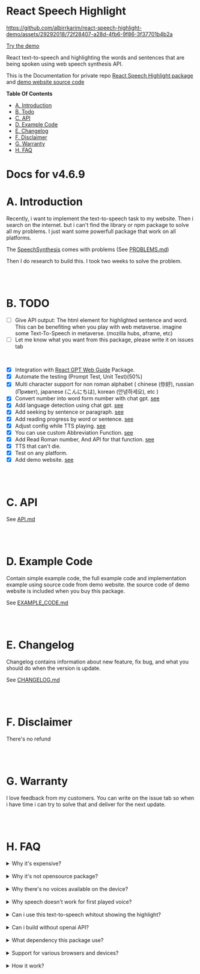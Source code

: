 # React Speech Highlight

https://github.com/albirrkarim/react-speech-highlight-demo/assets/29292018/72f28407-a28d-4fb6-9f86-3f37701b4b2a

[Try the demo](https://react-speech-highlight.vercel.app)

React text-to-speech and highlighting the words and sentences that are being spoken using web speech synthesis API.

This is the Documentation for private repo [React Speech Highlight package](https://github.com/albirrkarim/react-speech-highlight) and [demo website source code](https://github.com/albirrkarim/demo-website-react-speech-highlight)

**Table Of Contents**

- [A. Introduction](#a-introduction)
- [B. Todo](#b-todo)
- [C. API](#c-api)
- [D. Example Code](#d-example-code)
- [E. Changelog](#e-changelog)
- [F. Disclaimer](#f-disclaimer)
- [G. Warranty](#g-warranty)
- [H. FAQ](#h-faq)

# Docs for v4.6.9

# A. Introduction

Recently, i want to implement the text-to-speech task to my website. Then i search on the internet. but i can't find the library or npm package to solve all my problems. I just want some powerfull package that work on all platforms.

The [SpeechSynthesis](https://developer.mozilla.org/en-US/docs/Web/API/SpeechSynthesis) comes with problems (See [PROBLEMS.md](https://github.com/albirrkarim/react-speech-highlight-demo/blob/main/PROBLEMS.md))

Then I do research to build this. I took two weeks to solve the problem.

<br>
<br>

# B. TODO

- [ ] Give API output: The html element for highlighted sentence and word. This can be benefiting when you play with web metaverse. imagine some Text-To-Speech in metaverse. (mozilla hubs, aframe, etc)
- [ ] Let me know what you want from this package, please write it on issues tab

<br/>

- [x] Integration with [React GPT Web Guide](https://github.com/albirrkarim/react-gpt-web-guide-docs) Package.
- [x] Automate the testing (Prompt Test, Unit Test)(50%)
- [x] Multi character support for non roman alphabet ( chinese (你好),
      russian (Привет), japanese (こんにちは), korean (안녕하세요), etc )
- [x] Convert number into word form number with chat gpt. [see](API.md#API.md#1-convertallnumberintoword)
- [x] Add language detection using chat gpt. [see](API.md#2-getlangforthistext)
- [x] Add seeking by sentence or paragraph. [see](API.md#2b-interface)
- [x] Add reading progress by word or sentence. [see](API.md#spokenhl)
- [x] Adjust config while TTS playing. [see](API.md#controlhl)
- [x] You can use custom Abbreviation Function. [see](API.md#1-tts-marker-markthewords)
- [x] Add Read Roman number, And API for that function. [see](API.md#6-romantransform)
- [x] TTS that can't die.
- [x] Test on any platform.
- [x] Add demo website. [see](https://react-speech-highlight.vercel.app)

<br>
<br>

# C. API

See [API.md](API.md)

<br>
<br>

# D. Example Code

Contain simple example code, the full example code and implementation example using source code from demo website. the source code of demo website is included when you buy this package.

See [EXAMPLE_CODE.md](EXAMPLE_CODE.md)

<br>
<br>

# E. Changelog

Changelog contains information about new feature, fix bug, and what you should do when the version is update.

See [CHANGELOG.md](CHANGELOG.md)

<br>
<br>

# F. Disclaimer

There's no refund

<br>
<br>

# G. Warranty

I love feedback from my customers. You can write on the issue tab so when i have time i can try to solve that and deliver for the next update.

<br>
<br>

# H. FAQ

<details>
  <summary>Why it's expensive?</summary>
  
<br/>

Try yourself to make this package. you will be grateful I am selling it cheap.

</details>

<br/>

<details>
  <summary>Why it's not opensource package?</summary>

<br/>

Well, i need money to funding the research, you know that making package is cost a lot of time and ofcourse money.

</details>

<br/>

<details>
  <summary>Why there's no voices available on the device?</summary>

<br/>

Try to setting the speech synthesis or language in your device.

If you use smartphone (Android):

1. Make sure you install [Speech Recognition & Synthesis](https://play.google.com/store/apps/details?id=com.google.android.tts)

2. If step 1 doesn't work. Try to download google keyboard. then setting the Dictation language. wait a few minute (your device will automatically download the voice), then restart your smartphone.

</details>

<br/>

<details>
  <summary>Why speech doesn't work for first played voice?</summary>

<br/>

Your device will download that voice first. then your device will have that voice locally.

</details>

<br/>

<details>
  <summary>Can i use this text-to-speech whitout showing the highlight?</summary>

<br/>

Yes, [see](API.md#5-speak)

</details>

<br/>

<details>
  <summary>Can i build without openai API?</summary>

<br/>
  
Yes, you will got this [problem](PROBLEMS.md#6-wrong-read-number)

</details>
<br/>

<details>
  <summary>What dependency this package use?</summary>

<br/>
    
see the [package.json](package.json) in this repo. see the `peerDependencies` once you build this package you will need only npm package that is in that `peerDependencies`. Only react.

This package required open ai API for better doing text-to-speech task (solve the [problem](PROBLEMS.md#6-wrong-read-number)).

</details>

<br/>

<details>
  <summary>Support for various browsers and devices?</summary>

<br/>

See [TEST.md](TEST.md)

</details>

<br/>

<details>
  <summary>How it work?</summary>

<br/>

As in the introduction [above](#a-introduction). Here the overview how package work.

This package use [web speech synthesis](https://developer.mozilla.org/en-US/docs/Web/API/Web_Speech_API) API to doing text-to-speech task. But this free web speech synthesis is also comes with [problem](PROBLEM.md).

Then this package provide interface, that add capability, features and importantly try to fix the all problem.

When try to fix some problem this package require help from [open ai chat completion API](https://platform.openai.com/docs/api-reference/chat) that adding understanding capability. like adding function to detect language, solve [this problem](PROBLEMS.md#6-wrong-read-number).

</details>
<br/>
